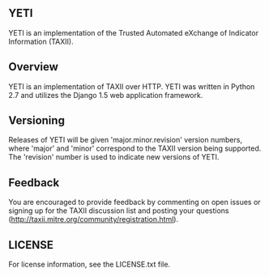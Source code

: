 YETI
--------

YETI is an implementation of the Trusted Automated eXchange of Indicator Information (TAXII).

## Overview
YETI is an implementation of TAXII over HTTP. YETI was written in Python 2.7 and utilizes the 
Django 1.5 web application framework.

## Versioning
Releases of YETI will be given 'major.minor.revision' version numbers, where 'major' and
'minor' correspond to the TAXII version being supported. The 'revision' number is used to 
indicate new versions of YETI.

## Feedback 
You are encouraged to provide feedback by commenting on open issues or signing up for the TAXII discussion list and posting your questions 
(http://taxii.mitre.org/community/registration.html).

## LICENSE
For license information, see the LICENSE.txt file.